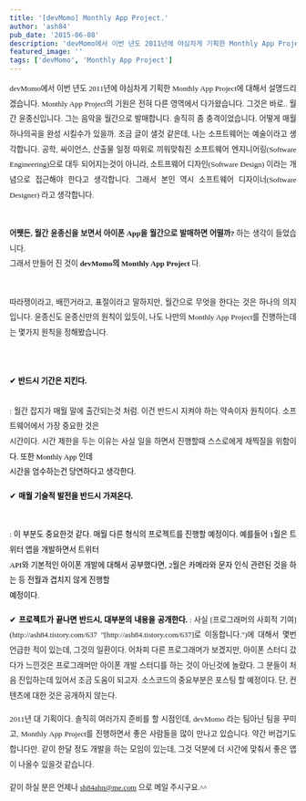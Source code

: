 ```yaml
---
title: '[devMomo] Monthly App Project.'
author: 'ash84'
pub_date: '2015-06-08'
description: 'devMomo에서 이번 년도 2011년에 야심차게 기획한 Monthly App Project에 대해서 설명드리겠습니다. Monthly App Project의 기원은 전혀 다른 영역에서 다가왔습니다. 그것은 바로..'
featured_image: ''
tags: ['devMomo', 'Monthly App Project']
---
```



<div style="text-align: justify; line-height: 2;"><span style="font-size: 10pt;"><span style="font-family: Dotum;">devMomo에서 이번 년도 2011년에 야심차게 기획한 Monthly App Project에 대해서 설명드리겠습니다. Monthly App Project의 기원은 전혀 다른 영역에서 다가왔습니다. 그것은 바로.. </span></span><span style="font-size: 10pt;"><span style="font-family: Dotum;"> 월간 윤종신입니다. 그는 음악을 월간으로 발매합니다. 솔직히 좀 충격이었습니다. 어떻게 매월 하나의곡을 완성 시킬수가 있을까. 조금 글이 샐것 같은데, 나는 소프트웨어는 예술이라고  
 생각합니다. 공학, 싸이언스, 산출물 일정 따위로 끼워맞춰진 소프트웨어 엔지니어링(Software Engineering)으로 대두  
 되어지는것이 아니라, 소트프웨어 디자인(Software Design) 이라는 개념으로 접근해야 한다고 생각합니다. 그래서 본인 역시  
 소프트웨어 디자이너(Software Designer) 라고 생각합니다. </span></span>  
  
<span style="font-size: 10pt;"><span style="font-family: Dotum;"><span style="font-weight: bold;">  
 어쨋든, 월간 윤종신을 보면서 아이폰 App을 월간으로 발매하면 어떨까?</span> 하는 생각이 들었습니다. </span></span><span style="font-size: 10pt;"><span style="font-family: Dotum;">  
 그래서 만들어 진 것이 <span style="font-weight: bold;">devMomo의 Monthly App Project</span> 다. </span></span>

<span style="font-size: 10pt;"><span style="font-family: Dotum;">  
 따라쟁이라고, 배낀거라고, 표절이라고 말하지만, 월간으로 무엇을 한다는 것은 하나의 의지입니다. </span></span><span style="font-size: 10pt;"><span style="font-family: Dotum;">윤종신도 윤종신만의 원칙이 있듯이, 나도 나만의 Monthly App Project를 진행하는데는 몇가지 원칙을 정해봤습니다.</span></span>

 

<span style="color: #000000;">✔</span><span style="font-size: 10pt; color: #000000;"><span style="font-family: Dotum;"><span style="font-weight: bold;"> 반드시 기간은 지킨다. </span></span></span>  
<span style="font-size: 10pt;"><span style="font-family: Dotum;">  
 : 월간 잡지가 매월 말에 출간되는것 처럼. 이건 반드시 지켜야 하는 약속이자 원칙이다. 소프트웨어에서 가장 중요한 것은  
 시간이다. 시간 제한을 두는 이유는 사실 일을 하면서 진행할때 스스로에게 채찍질을 위함이<span style="color: #000000;">다. 또한 Monthly App 인데  
 시간을 엄수하는건 당연하다고 생각한다. </span></span></span>  
  
  
<span style="color: #000000;">✔ </span><span style="font-size: 10pt; font-weight: bold; color: #000000;"><span style="font-family: Dotum;">매월 기술적 발전을 반드시 가져온다. </span></span>  
  
<span style="font-size: 10pt; color: #000000;"><span style="font-family: Dotum;">  
 : 이 부분도 중요한것 같다. 매월 다른 형식의 프로젝트를 진행할 예정이다. 예를들어 1월은 트위터 앱을 개발하면서 트위터  
 API와 기본적인 아이폰 개발에 대해서 공부했다면, 2월은 카메라와 문자 인식 관련된 것을 하는 등 전월과 겹치지 않게 진행할  
 예정이다. </span></span>  
  
  
<span style="color: #000000;">  
</span><span style="font-size: 10pt; color: #000000;"><span style="font-family: Dotum;">  
</span></span><span style="color: #000000;">✔ </span><span style="font-size: 10pt; color: #000000;"><span style="font-family: Dotum;"><span style="font-weight: bold;">프로젝트가 끝나면 반드시, 대부분의 내용을 공개한다. </span></span></span>  
<span style="font-size: 10pt;"><span style="font-family: Dotum;">  
 : 사실 [프로그래머의 사회적 기여](http://ash84.tistory.com/637 "[http://ash84.tistory.com/637]로 이동합니다.")에 대해서 몇번 언급한 적이 있는데, 그것의 일환이다. 어차피 다른 프로그래머가 보겠지만, 아이폰  
 스터디 갔다가 느낀것은 프로그래머만 아이폰 개발 스터디를 하는 것이 아닌것에 놀랐다. 그 분들이 처음 진입하는데 있어서 조금  
 도움이 되고자. 소스코드의 중요부분은 포스팅 할 예정이다. 단, 컨텐츠에 대한 것은 공개하지 않는다. </span></span>

<span style="font-size: 10pt;"><span style="font-family: Dotum;">2011년 대 기획이다. 솔직히 여러가지 준비를 할 시점인데, devMomo 라는 팀아닌 팀을 꾸미고, Monthly App Project를 진행하면서 좋은 사람들을 많이 만나고 있습니다. 약간 버겁기도 합니다만. 같이 한달 정도 개발을 하는 모임이 있는데, 그것 덕분에 더 시간에 맞춰서 좋은 앱이 나올수 있을것 같습니다. </span></span>

<span style="font-size: 10pt;"><span style="font-family: Dotum;">같이 하실 분은 언제나 sh84ahn@me.com 으로 메일 주시구요.^^</span></span>

<span style="font-size: 10pt;"><span style="font-family: Dotum;"> </span></span>

 

</div>

